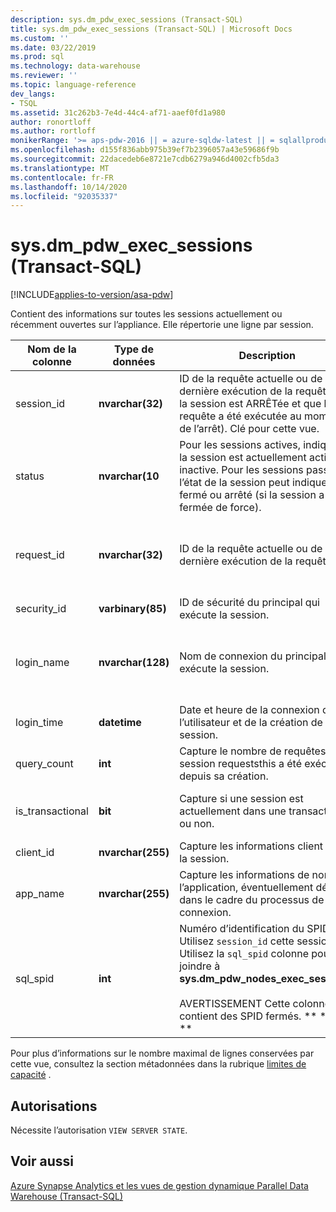 ```yaml
---
description: sys.dm_pdw_exec_sessions (Transact-SQL)
title: sys.dm_pdw_exec_sessions (Transact-SQL) | Microsoft Docs
ms.custom: ''
ms.date: 03/22/2019
ms.prod: sql
ms.technology: data-warehouse
ms.reviewer: ''
ms.topic: language-reference
dev_langs:
- TSQL
ms.assetid: 31c262b3-7e4d-44c4-af71-aaef0fd1a980
author: ronortloff
ms.author: rortloff
monikerRange: '>= aps-pdw-2016 || = azure-sqldw-latest || = sqlallproducts-allversions'
ms.openlocfilehash: d155f836abb975b39ef7b2396057a43e59686f9b
ms.sourcegitcommit: 22dacedeb6e8721e7cdb6279a946d4002cfb5da3
ms.translationtype: MT
ms.contentlocale: fr-FR
ms.lasthandoff: 10/14/2020
ms.locfileid: "92035337"
---
```

# <a name="sysdm_pdw_exec_sessions-transact-sql"></a>sys.dm_pdw_exec_sessions (Transact-SQL)
[!INCLUDE[applies-to-version/asa-pdw](../../includes/applies-to-version/asa-pdw.md)]

  Contient des informations sur toutes les sessions actuellement ou récemment ouvertes sur l’appliance. Elle répertorie une ligne par session.  
  
|Nom de la colonne|Type de données|Description|Plage|  
|-----------------|---------------|-----------------|-----------|  
|session_id|**nvarchar(32)**|ID de la requête actuelle ou de la dernière exécution de la requête (si la session est ARRÊTée et que la requête a été exécutée au moment de l’arrêt). Clé pour cette vue.|Unique pour toutes les sessions dans le système.|  
|status|**nvarchar(10**|Pour les sessions actives, indique si la session est actuellement active ou inactive. Pour les sessions passées, l’état de la session peut indiquer fermé ou arrêté (si la session a été fermée de force).|« ACTIVE », « CLOSED », « IDLE », « TERMINATEED »|  
|request_id|**nvarchar(32)**|ID de la requête actuelle ou de la dernière exécution de la requête.|Unique pour toutes les demandes dans le système. NULL si aucun n’a été exécuté.|  
|security_id|**varbinary(85)**|ID de sécurité du principal qui exécute la session.||  
|login_name|**nvarchar(128)**|Nom de connexion du principal qui exécute la session.|Toute chaîne conforme aux conventions d’affectation de noms d’utilisateurs.|  
|login_time|**datetime**|Date et heure de la connexion de l’utilisateur et de la création de cette session.|**DateTime** valide avant l’heure actuelle.|  
|query_count|**int**|Capture le nombre de requêtes/la session requeststhis a été exécuté depuis sa création.|Supérieur ou égal à 0.|  
|is_transactional|**bit**|Capture si une session est actuellement dans une transaction ou non.|0 pour la validation automatique, 1 pour transaction.|  
|client_id|**nvarchar(255)**|Capture les informations client pour la session.|Toute chaîne valide.|  
|app_name|**nvarchar(255)**|Capture les informations de nom de l’application, éventuellement définies dans le cadre du processus de connexion.|Toute chaîne valide.|  
|sql_spid|**int**|Numéro d’identification du SPID. Utilisez `session_id` cette session. Utilisez la `sql_spid` colonne pour joindre à **sys.dm_pdw_nodes_exec_sessions**.<br /><br /> AVERTISSEMENT Cette colonne contient des SPID fermés. ** \* \* \* \* **||  
  
 Pour plus d’informations sur le nombre maximal de lignes conservées par cette vue, consultez la section métadonnées dans la rubrique [limites de capacité](/azure/sql-data-warehouse/sql-data-warehouse-service-capacity-limits#metadata) .  
  
## <a name="permissions"></a>Autorisations  
 Nécessite l’autorisation `VIEW SERVER STATE`.  
  
## <a name="see-also"></a>Voir aussi  
 [Azure Synapse Analytics et les vues de gestion dynamique Parallel Data Warehouse &#40;Transact-SQL&#41;](../../relational-databases/system-dynamic-management-views/sql-and-parallel-data-warehouse-dynamic-management-views.md)  
  
  
